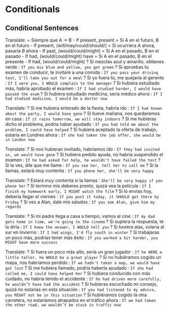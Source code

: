 # Conditionals


## Conditional Sentences

Translate:
    = Siempre que A -> B
        - If present, present
    = Si A en el futuro, B en el futuro
        - If present, (will/may/could/should/<do>) <base>
    = Si ocurriera A ahora, pasaría B ahora
        - If past, (would/could/might) <base>
    = Si A en el pasado, B en el pasado
        - If had, (would/could/might) have <done>
    = Si A en el pasado, B en el presente
        - If had, (would/could/might) <base>
    ? Si mezclas azul y amarillo, obtienes verde : `If you mix blue and yellow, you get green`
    ? Si apruebas tu examen de conducir, te invitaré a una comida : `If you pass your driving test, I'll take you out for a meal`
    ? Si yo fuera tú, me quejaría al gerente : `If I were you, I WOULD complain to the manager`
    ? Si hubiera estudiado más, habría aprobado el examen : `If I had studied harder, I would have passed the exam`
    ? Si hubiera estudiado medicina, sería médico ahora : `If I had studied medicine, I would be a doctor now`

Translate:
    ? Si me hubiera enterado de la fiesta, habría ido : `If I had known about the party, I would have gone`
    ? Si llueve mañana, nos quedaremos en casa : `If it rains tomorrow, we will stay indoors`
    ? Si me hubieras dicho el problema, podría haber ayudado : `If you had told me about the problem, I could have helped`
    ? Si hubiera aceptado la oferta de trabajo, estaría en Londres ahora : `If she had taken the job offer, she would be in London now`

Translate:
    ? Si nos hubieran invitado, habríamos ido : `If they had invited us, we would have gone`
    ? Si hubiera pedido ayuda, no habría suspendido el examen : `If he had asked for help, he wouldn't have failed the test`
    ? Si la ves, dile que me llame : `If you see her, tell her to call me`
    ? Si la llamas, estará muy contenta : `If you phone her, she'll be very happy`

Translate:
    ? Estará muy contenta si la llamas : `She'll be very happy if you phone her`
    ? Si termino mis deberes pronto, quizá vea la película : `If I finish my homework early, I MIGHT watch the film`
    ? Si lo envías hoy, debería llegar el viernes : `If you post it today, it SHOULD get there by Friday`
    ? Si ves a Alan, dale mis saludos : `If you see Alan, give him my regards`

Translate:
    ? Si mi padre llega a casa a tiempo, vamos al cine : `If my dad gets home in time, we're going to the cinema`
    ? Si supiera la respuesta, te la diría : `If I knew the answer, I WOULD tell you`
    ? Si tuviera alas, volaría al sur en invierno : `If I had wings, I'd fly south in winter`
    ? Si trabajaras un poco más, podrías tener más éxito : `If you worked a bit harder, you MIGHT have more success`

Translate:
    ? Si fuera un poco más alto, sería un gran jugador : `If he WERE a little taller, he WOULD be a great player`
    ? Si no hubiéramos cogido un mapa, nos habríamos perdido : `If we hadn't taken a map, we would have got lost`
    ? Si me hubiera llamado, podría haberla ayudado : `If she had called me, I could have helped her`
    ? Si hubiera conducido con más cuidado, no habría tenido el accidente : `If he had driven more carefully, he wouldn’t have had the accident`
    ? Si hubieras escuchado mi consejo, quizá no estarías en esta situación : `If you had listened to my advice, you MIGHT not be in this situation`
    ? Si hubiéramos cogido la otra carretera, no estaríamos atrapados en el tráfico ahora : `If we had taken the other road, we wouldn’t be stuck in traffic now`

